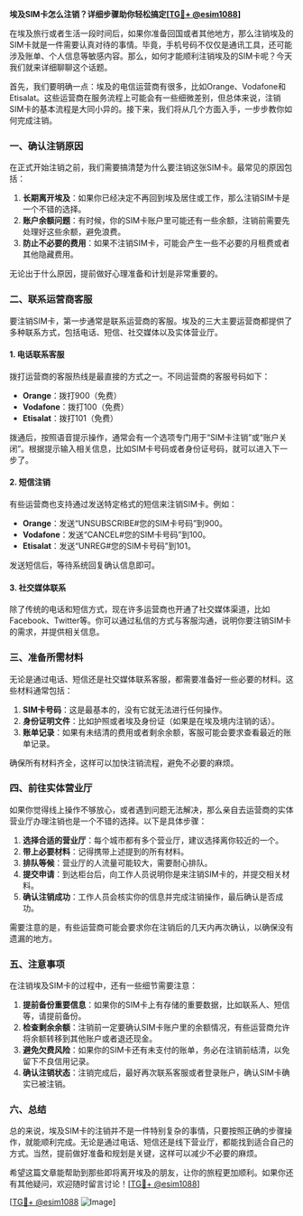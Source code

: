 **埃及SIM卡怎么注销？详细步骤助你轻松搞定[[TG💪+ @esim1088](https://t.me/s/esim1088)]**

在埃及旅行或者生活一段时间后，如果你准备回国或者其他地方，那么注销埃及的SIM卡就是一件需要认真对待的事情。毕竟，手机号码不仅仅是通讯工具，还可能涉及账单、个人信息等敏感内容。那么，如何才能顺利注销埃及的SIM卡呢？今天我们就来详细聊聊这个话题。

首先，我们要明确一点：埃及的电信运营商有很多，比如Orange、Vodafone和Etisalat。这些运营商在服务流程上可能会有一些细微差别，但总体来说，注销SIM卡的基本流程是大同小异的。接下来，我们将从几个方面入手，一步步教你如何完成注销。

### 一、确认注销原因

在正式开始注销之前，我们需要搞清楚为什么要注销这张SIM卡。最常见的原因包括：

1. **长期离开埃及**：如果你已经决定不再回到埃及居住或工作，那么注销SIM卡是一个不错的选择。
2. **账户余额问题**：有时候，你的SIM卡账户里可能还有一些余额，注销前需要先处理好这些余额，避免浪费。
3. **防止不必要的费用**：如果不注销SIM卡，可能会产生一些不必要的月租费或者其他隐藏费用。

无论出于什么原因，提前做好心理准备和计划是非常重要的。

### 二、联系运营商客服

要注销SIM卡，第一步通常是联系运营商的客服。埃及的三大主要运营商都提供了多种联系方式，包括电话、短信、社交媒体以及实体营业厅。

#### 1. 电话联系客服

拨打运营商的客服热线是最直接的方式之一。不同运营商的客服号码如下：

- **Orange**：拨打900（免费）
- **Vodafone**：拨打100（免费）
- **Etisalat**：拨打101（免费）

拨通后，按照语音提示操作，通常会有一个选项专门用于“SIM卡注销”或“账户关闭”。根据提示输入相关信息，比如SIM卡号码或者身份证号码，就可以进入下一步了。

#### 2. 短信注销

有些运营商也支持通过发送特定格式的短信来注销SIM卡。例如：

- **Orange**：发送“UNSUBSCRIBE#您的SIM卡号码”到900。
- **Vodafone**：发送“CANCEL#您的SIM卡号码”到100。
- **Etisalat**：发送“UNREG#您的SIM卡号码”到101。

发送短信后，等待系统回复确认信息即可。

#### 3. 社交媒体联系

除了传统的电话和短信方式，现在许多运营商也开通了社交媒体渠道，比如Facebook、Twitter等。你可以通过私信的方式与客服沟通，说明你要注销SIM卡的需求，并提供相关信息。

### 三、准备所需材料

无论是通过电话、短信还是社交媒体联系客服，都需要准备好一些必要的材料。这些材料通常包括：

1. **SIM卡号码**：这是最基本的，没有它就无法进行任何操作。
2. **身份证明文件**：比如护照或者埃及身份证（如果是在埃及境内注销的话）。
3. **账单记录**：如果有未结清的费用或者剩余余额，客服可能会要求查看最近的账单记录。

确保所有材料齐全，这样可以加快注销流程，避免不必要的麻烦。

### 四、前往实体营业厅

如果你觉得线上操作不够放心，或者遇到问题无法解决，那么亲自去运营商的实体营业厅办理注销也是一个不错的选择。以下是具体步骤：

1. **选择合适的营业厅**：每个城市都有多个营业厅，建议选择离你较近的一个。
2. **带上必要材料**：记得携带上述提到的所有材料。
3. **排队等候**：营业厅的人流量可能较大，需要耐心排队。
4. **提交申请**：到达柜台后，向工作人员说明你是来注销SIM卡的，并提交相关材料。
5. **确认注销成功**：工作人员会核实你的信息并完成注销操作，最后确认是否成功。

需要注意的是，有些运营商可能会要求你在注销后的几天内再次确认，以确保没有遗漏的地方。

### 五、注意事项

在注销埃及SIM卡的过程中，还有一些细节需要注意：

1. **提前备份重要信息**：如果你的SIM卡上有存储的重要数据，比如联系人、短信等，请提前备份。
2. **检查剩余余额**：注销前一定要确认SIM卡账户里的余额情况，有些运营商允许将余额转移到其他账户或者退还现金。
3. **避免欠费风险**：如果你的SIM卡还有未支付的账单，务必在注销前结清，以免留下不良信用记录。
4. **确认注销状态**：注销完成后，最好再次联系客服或者登录账户，确认SIM卡确实已被注销。

### 六、总结

总的来说，埃及SIM卡的注销并不是一件特别复杂的事情，只要按照正确的步骤操作，就能顺利完成。无论是通过电话、短信还是线下营业厅，都能找到适合自己的方式。当然，提前做好准备和规划是关键，这样可以减少不必要的麻烦。

希望这篇文章能帮助到那些即将离开埃及的朋友，让你的旅程更加顺利。如果你还有其他疑问，欢迎随时留言讨论！[[TG💪+ @esim1088](https://t.me/s/esim1088)] 

[[TG💪+ @esim1088](https://t.me/s/esim1088) ![Image](https://i.postimg.cc/4NQfJmqS/Snipaste-2025-05-13-00-14-12.png)]